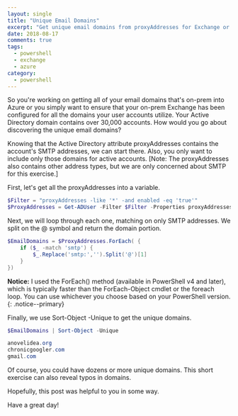 ```yaml
---
layout: single
title: "Unique Email Domains"
excerpt: "Get unique email domains from proxyAddresses for Exchange or Azure."
date: 2018-08-17
comments: true
tags:
  - powershell
  - exchange
  - azure
category:
  - powershell
---
```


So you're working on getting all of your email domains that's on-prem into Azure or you simply want to ensure that your
on-prem Exchange has been configured for all the domains your user accounts utilize. Your Active Directory domain
contains over 30,000 accounts. How would you go about discovering the unique email domains?

Knowing that the Active Directory attribute proxyAddresses contains the account's SMTP addresses, we can start there.
Also, you only want to include only those domains for active accounts. [Note: The proxyAddresses also contains other
address types, but we are only concerned about SMTP for this exercise.]

First, let's get all the proxyAddresses into a variable.

```powershell
$Filter = "proxyAddresses -like '*' -and enabled -eq 'true'"
$ProxyAddresses = Get-ADUser -Filter $Filter -Properties proxyAddresses | Select-Object -ExpandProperty proxyAddresses
```

Next, we will loop through each one, matching on only SMTP addresses. We split on the @ symbol and return the domain
portion.

```powershell
$EmailDomains = $ProxyAddresses.ForEach( {
    if ($_ -match 'smtp') {
        $_.Replace('smtp:','').Split('@')[1]
    }
})
```

**Notice:** I used the ForEach() method (available in PowerShell v4 and later), which is typically faster than the
ForEach-Object cmdlet or the foreach loop. You can use whichever you choose based on your PowerShell version.
{: .notice--primary}

Finally, we use Sort-Object -Unique to get the unique domains.

```powershell
$EmailDomains | Sort-Object -Unique

anovelidea.org
chronicgoogler.com
gmail.com
```

Of course, you could have dozens or more unique domains. This short exercise can also reveal typos in domains.

Hopefully, this post was helpful to you in some way.

Have a great day!